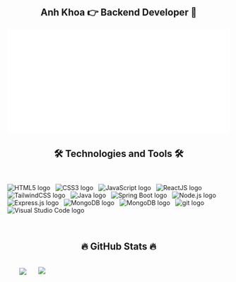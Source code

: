 <!-- khoatiendao -->
<h2 align="center"> Anh Khoa 👉 Backend Developer 💪 </h2>
<a href="#" target="_blank">
    <img src="svg/khoatiendao.svg" width="1200" alt="khoatiendao" />
</a>

<!-- Skill -->
<h2 align="center">🛠 Technologies and Tools 🛠</h2>
<br>

<span><img src="https://img.shields.io/badge/HTML5-282C34?logo=html5&logoColor=E34F26" alt="HTML5 logo" title="HTML5" height="50" width="100" /></span>
&nbsp;
<span><img src="https://img.shields.io/badge/CSS3-282C34?logo=css3&logoColor=1572B6" alt="CSS3 logo" title="CSS3" height="50" width="100" /></span>
&nbsp;
<span><img src="https://img.shields.io/badge/JavaScript-282C34?logo=javascript&logoColor=F7DF1E" alt="JavaScript logo" title="JavaScript" height="50" width="100" /></span>
&nbsp;
<span><img src="https://img.shields.io/badge/ReactJS-282C34?logo=react&logoColor=61DAFB" alt="ReactJS logo" title="ReactJS" height="50" width="100" /></span>
&nbsp;
<span><img src="https://img.shields.io/badge/Tailwind%20CSS-282C34?logo=tailwind-css&logoColor=38B2AC" alt="TailwindCSS logo" title="TailwindCSS" height="50" width="100" /></span>
&nbsp;
<span><img src="https://img.shields.io/badge/Java-282C34?logo=coffeescript&logoColor=FFFFFF" alt="Java logo" title="Java" height="50" width="100" /></span>
&nbsp;
<span><img src="https://img.shields.io/badge/Springboot-282C34?logo=springboot&logoColor=6DB33F" alt="Spring Boot logo" title="Spring Boot" height="50" width="100" /></span>
&nbsp;
<span><img src="https://img.shields.io/badge/Node.js-282C34?logo=node.js&logoColor=00F200" alt="Node.js logo" title="Node.js" height="50" width="100" /></span>
&nbsp;
<span><img src="https://img.shields.io/badge/Express-282C34?logo=express&logoColor=FFFFFF" alt="Express.js logo" title="Express.js" height="50" width="100" /></span>
&nbsp;
<span><img src="https://img.shields.io/badge/MongoDB-282C34?logo=mongodb&logoColor=47A248" alt="MongoDB logo" title="MongoDB" height="50" width="100" /></span>
&nbsp;
<span><img src="https://img.shields.io/badge/Postgresql-282C34?logo=postgresql&logoColor=4169E1" alt="MongoDB logo" title="MongoDB" height="50" width="100" /></span>
&nbsp;
<span><img src="https://img.shields.io/badge/git-282C34?logo=git&logoColor=F05032" alt="git logo" title="git" height="50" width="100" /></span>
&nbsp;
<span><img src="https://img.shields.io/badge/VS%20Code-282C34?logo=visual-studio-code&logoColor=007ACC" alt="Visual Studio Code logo" title="Visual Studio Code" height="50" width="100" /></span>
&nbsp;

<br>
<h2 align="center">🔥 GitHub Stats 🔥</h2>

<br>
<div align=center>
  <a href="#" title="khoatiendao">
    <img width="315" align="center" src="https://github-readme-stats.vercel.app/api/top-langs/?username=khoatiendao&hide=c%23,powershell,Mathematica,Ruby,Objective-C,Objective-C%2b%2b,Cuda&title_color=61dafb&text_color=ffffff&icon_color=61dafb&bg_color=20232a&langs_count=8&layout=compact&border_color=61dafb&hide_border=true&theme=transparent" />
  </a>
  <a href="#" title="khoatiendao">
    <img align="right" width="434" src="https://github-readme-stats.vercel.app/api?username=khoatiendao&show_icons=true&theme=react&border_color=61dafb&hide_border=true" />
  </a>
</div>

